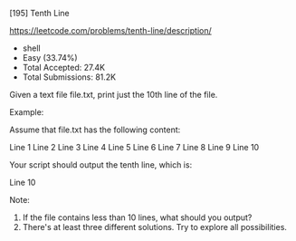 [195] Tenth Line  

https://leetcode.com/problems/tenth-line/description/

* shell
* Easy (33.74%)
* Total Accepted:    27.4K
* Total Submissions: 81.2K

Given a text file file.txt, print just the 10th line of the file.

Example:

Assume that file.txt has the following content:


Line 1
Line 2
Line 3
Line 4
Line 5
Line 6
Line 7
Line 8
Line 9
Line 10


Your script should output the tenth line, which is:


Line 10


Note:
1. If the file contains less than 10 lines, what should you output?
2. There's at least three different solutions. Try to explore all possibilities.

